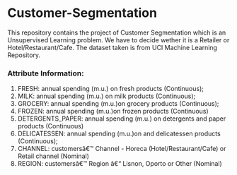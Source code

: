 # Customer-Segmentation
This repository contains the project of Customer Segmentation which is an Unsupervised Learning problem. We have to decide wether it is a Retailer or Hotel/Restaurant/Cafe.  The dataset taken is from UCI Machine Learning Repository.

### Attribute Information:
1) FRESH: annual spending (m.u.) on fresh products (Continuous);
2) MILK: annual spending (m.u.) on milk products (Continuous);
3) GROCERY: annual spending (m.u.)on grocery products (Continuous);
4) FROZEN: annual spending (m.u.)on frozen products (Continuous)
5) DETERGENTS_PAPER: annual spending (m.u.) on detergents and paper products (Continuous)
6) DELICATESSEN: annual spending (m.u.)on and delicatessen products (Continuous);
7) CHANNEL: customersâ€™ Channel - Horeca (Hotel/Restaurant/Cafe) or Retail channel (Nominal)
8) REGION: customersâ€™ Region â€“ Lisnon, Oporto or Other (Nominal)
